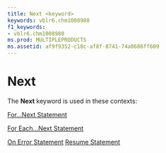 ```yaml
---
title: Next <keyword>
keywords: vblr6.chm1008980
f1_keywords:
- vblr6.chm1008980
ms.prod: MULTIPLEPRODUCTS
ms.assetid: af9f9352-c18c-af8f-8741-74a8686ff609
---
```



# Next <keyword>

The  **Next** keyword is used in these contexts:

[For...Next Statement](fornext-statement.md)

[For Each...Next Statement](for-eachnext-statement.md)

[On Error Statement](on-error-statement.md)
[Resume Statement](resume-statement.md)

